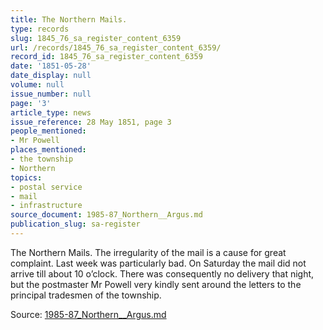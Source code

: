 ```yaml
---
title: The Northern Mails.
type: records
slug: 1845_76_sa_register_content_6359
url: /records/1845_76_sa_register_content_6359/
record_id: 1845_76_sa_register_content_6359
date: '1851-05-28'
date_display: null
volume: null
issue_number: null
page: '3'
article_type: news
issue_reference: 28 May 1851, page 3
people_mentioned:
- Mr Powell
places_mentioned:
- the township
- Northern
topics:
- postal service
- mail
- infrastructure
source_document: 1985-87_Northern__Argus.md
publication_slug: sa-register
---
```


The Northern Mails.  The irregularity of the mail is a cause for great complaint.  Last week was particularly bad.  On Saturday the mail did not arrive till about 10 o’clock.  There was consequently no delivery that night, but the postmaster Mr Powell very kindly sent around the letters to the principal tradesmen of the township.

Source: [1985-87_Northern__Argus.md](/downloads/markdown/1985-87_Northern__Argus.md)
